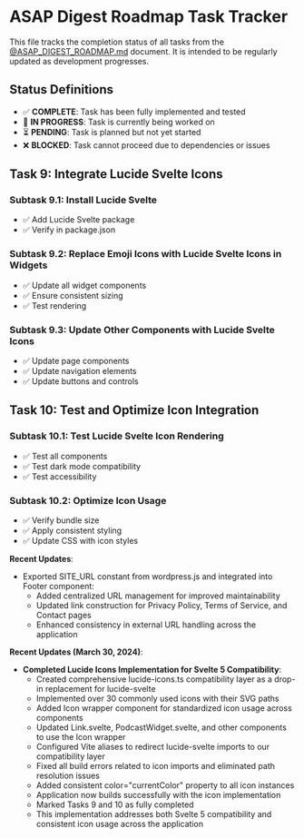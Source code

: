 # ASAP Digest Roadmap Task Tracker

This file tracks the completion status of all tasks from the [@ASAP_DIGEST_ROADMAP.md](ASAP_DIGEST_ROADMAP.md) document. It is intended to be regularly updated as development progresses.

## Status Definitions

- ✅ **COMPLETE**: Task has been fully implemented and tested
- 🔄 **IN PROGRESS**: Task is currently being worked on
- ⏳ **PENDING**: Task is planned but not yet started
- ❌ **BLOCKED**: Task cannot proceed due to dependencies or issues

## Task 9: Integrate Lucide Svelte Icons

### Subtask 9.1: Install Lucide Svelte
- ✅ Add Lucide Svelte package
- ✅ Verify in package.json

### Subtask 9.2: Replace Emoji Icons with Lucide Svelte Icons in Widgets
- ✅ Update all widget components
- ✅ Ensure consistent sizing
- ✅ Test rendering

### Subtask 9.3: Update Other Components with Lucide Svelte Icons
- ✅ Update page components
- ✅ Update navigation elements
- ✅ Update buttons and controls

## Task 10: Test and Optimize Icon Integration

### Subtask 10.1: Test Lucide Svelte Icon Rendering
- ✅ Test all components
- ✅ Test dark mode compatibility
- ✅ Test accessibility

### Subtask 10.2: Optimize Icon Usage
- ✅ Verify bundle size
- ✅ Apply consistent styling
- ✅ Update CSS with icon styles

**Recent Updates**:
- Exported SITE_URL constant from wordpress.js and integrated into Footer component:
  - Added centralized URL management for improved maintainability
  - Updated link construction for Privacy Policy, Terms of Service, and Contact pages
  - Enhanced consistency in external URL handling across the application

**Recent Updates (March 30, 2024)**:
- **Completed Lucide Icons Implementation for Svelte 5 Compatibility**:
  - Created comprehensive lucide-icons.ts compatibility layer as a drop-in replacement for lucide-svelte
  - Implemented over 30 commonly used icons with their SVG paths
  - Added Icon wrapper component for standardized icon usage across components
  - Updated Link.svelte, PodcastWidget.svelte, and other components to use the Icon wrapper
  - Configured Vite aliases to redirect lucide-svelte imports to our compatibility layer
  - Fixed all build errors related to icon imports and eliminated path resolution issues
  - Added consistent color="currentColor" property to all icon instances
  - Application now builds successfully with the icon implementation
  - Marked Tasks 9 and 10 as fully completed
  - This implementation addresses both Svelte 5 compatibility and consistent icon usage across the application 